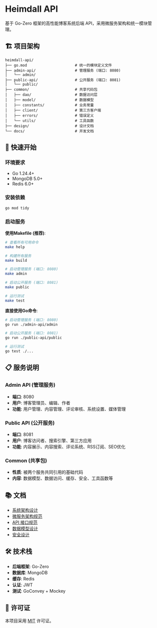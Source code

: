 # Heimdall API

基于 Go-Zero 框架的高性能博客系统后端 API，采用微服务架构和统一模块管理。

## 🏗️ 项目架构

```
heimdall-api/
├── go.mod                      # 统一的模块定义文件
├── admin-api/                  # 管理服务 (端口: 8080)
│   └── admin/                  
├── public-api/                 # 公开服务 (端口: 8081)
│   └── public/                 
├── common/                     # 共享代码包
│   ├── dao/                    # 数据访问层
│   ├── model/                  # 数据模型
│   ├── constants/              # 业务常量
│   ├── client/                 # 第三方客户端
│   ├── errors/                 # 错误定义
│   └── utils/                  # 工具函数
├── design/                     # 设计文档
└── docs/                       # 开发文档
```

## 🚀 快速开始

### 环境要求
- Go 1.24.4+
- MongoDB 5.0+
- Redis 6.0+

### 安装依赖
```bash
go mod tidy
```

### 启动服务

**使用Makefile (推荐)**:
```bash
# 查看所有可用命令
make help

# 构建所有服务
make build

# 启动管理服务 (端口: 8080)
make admin

# 启动公开服务 (端口: 8081)
make public

# 运行测试
make test
```

**直接使用Go命令**:
```bash
# 启动管理服务 (端口: 8080)
go run ./admin-api/admin

# 启动公开服务 (端口: 8081)  
go run ./public-api/public

# 运行测试
go test ./...
```

## 📋 服务说明

### Admin API (管理服务)
- **端口**: 8080
- **用户**: 博客管理员、编辑、作者
- **功能**: 用户管理、内容管理、评论审核、系统设置、媒体管理

### Public API (公开服务)
- **端口**: 8081  
- **用户**: 博客访问者、搜索引擎、第三方应用
- **功能**: 内容展示、内容搜索、评论系统、RSS订阅、SEO优化

### Common (共享包)
- **性质**: 被两个服务共同引用的基础代码
- **内容**: 数据模型、数据访问、缓存、安全、工具函数等

## 📚 文档

- [系统架构设计](./design/SYSTEM-ARCHITECTURE-AND-MODULES.md)
- [微服务架构规范](./docs/MULTI-SERVICE-ARCHITECTURE.md)
- [API 接口规范](./design/API-INTERFACE-SPECIFICATION.md)
- [数据模型设计](./design/DATA-MODEL-DESIGN.md)
- [安全设计](./design/SECURITY-DESIGN.md)

## 🛠️ 技术栈

- **后端框架**: Go-Zero
- **数据库**: MongoDB
- **缓存**: Redis  
- **认证**: JWT
- **测试**: GoConvey + Mockey

## 📄 许可证

本项目采用 [MIT](./LICENSE) 许可证。